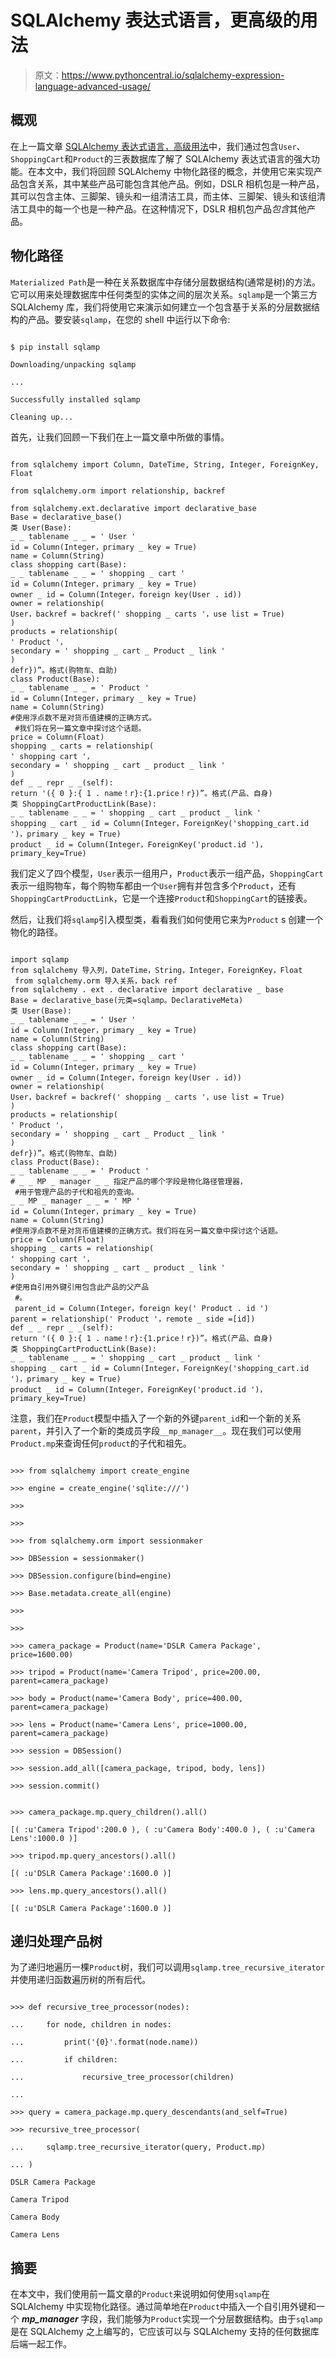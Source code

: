 # SQLAlchemy 表达式语言，更高级的用法

> 原文：<https://www.pythoncentral.io/sqlalchemy-expression-language-advanced-usage/>

## 概观

在上一篇文章 [SQLAlchemy 表达式语言，高级用法](https://www.pythoncentral.io/sqlalchemy-expression-language-advanced/ "SQLAlchemy Expression Language, Advanced Usage")中，我们通过包含`User`、`ShoppingCart`和`Product`的三表数据库了解了 SQLAlchemy 表达式语言的强大功能。在本文中，我们将回顾 SQLAlchemy 中物化路径的概念，并使用它来实现产品包含关系，其中某些产品可能包含其他产品。例如，DSLR 相机包是一种产品，其可以包含主体、三脚架、镜头和一组清洁工具，而主体、三脚架、镜头和该组清洁工具中的每一个也是一种产品。在这种情况下，DSLR 相机包产品*包含*其他产品。

## 物化路径

`Materialized Path`是一种在关系数据库中存储分层数据结构(通常是树)的方法。它可以用来处理数据库中任何类型的实体之间的层次关系。`sqlamp`是一个第三方 SQLAlchemy 库，我们将使用它来演示如何建立一个包含基于关系的分层数据结构的产品。要安装`sqlamp`，在您的 shell 中运行以下命令:

```

$ pip install sqlamp

Downloading/unpacking sqlamp

...

Successfully installed sqlamp

Cleaning up...

```

首先，让我们回顾一下我们在上一篇文章中所做的事情。

```

from sqlalchemy import Column, DateTime, String, Integer, ForeignKey, Float

from sqlalchemy.orm import relationship, backref

from sqlalchemy.ext.declarative import declarative_base
Base = declarative_base()
类 User(Base):
_ _ tablename _ _ = ' User '
id = Column(Integer，primary _ key = True)
name = Column(String)
class shopping cart(Base):
_ _ tablename _ _ = ' shopping _ cart '
id = Column(Integer，primary _ key = True)
owner _ id = Column(Integer，foreign key(User . id))
owner = relationship(
User，backref = backref(' shopping _ carts '，use list = True)
)
products = relationship(
' Product '，
secondary = ' shopping _ cart _ Product _ link '
)
defr})”。格式(购物车、自助)
class Product(Base):
_ _ tablename _ _ = ' Product '
id = Column(Integer，primary _ key = True)
name = Column(String)
#使用浮点数不是对货币值建模的正确方式。
 #我们将在另一篇文章中探讨这个话题。
price = Column(Float)
shopping _ carts = relationship(
' shopping cart '，
secondary = ' shopping _ cart _ product _ link '
)
def _ _ repr _ _(self):
return '({ 0 }:{ 1 . name！r}:{1.price！r})”。格式(产品、自身)
类 ShoppingCartProductLink(Base):
_ _ tablename _ _ = ' shopping _ cart _ product _ link '
shopping _ cart _ id = Column(Integer，ForeignKey('shopping_cart.id ')，primary _ key = True)
product _ id = Column(Integer，ForeignKey('product.id ')，primary_key=True) 

```

我们定义了四个模型，`User`表示一组用户，`Product`表示一组产品，`ShoppingCart`表示一组购物车，每个购物车都由一个`User`拥有并包含多个`Product`，还有`ShoppingCartProductLink`，它是一个连接`Product`和`ShoppingCart`的链接表。

然后，让我们将`sqlamp`引入模型类，看看我们如何使用它来为`Product` s 创建一个物化的路径。

```

import sqlamp
from sqlalchemy 导入列，DateTime，String，Integer，ForeignKey，Float 
 from sqlalchemy.orm 导入关系，back ref
from sqlalchemy . ext . declarative import declarative _ base
Base = declarative_base(元类=sqlamp。DeclarativeMeta)
类 User(Base):
_ _ tablename _ _ = ' User '
id = Column(Integer，primary _ key = True)
name = Column(String)
class shopping cart(Base):
_ _ tablename _ _ = ' shopping _ cart '
id = Column(Integer，primary _ key = True)
owner _ id = Column(Integer，foreign key(User . id))
owner = relationship(
User，backref = backref(' shopping _ carts '，use list = True)
)
products = relationship(
' Product '，
secondary = ' shopping _ cart _ Product _ link '
)
defr})”。格式(购物车、自助)
class Product(Base):
_ _ tablename _ _ = ' Product '
# _ _ MP _ manager _ _ 指定产品的哪个字段是物化路径管理器，
 #用于管理产品的子代和祖先的查询。
_ _ MP _ manager _ _ = ' MP '
id = Column(Integer，primary _ key = True)
name = Column(String)
#使用浮点数不是对货币值建模的正确方式。我们将在另一篇文章中探讨这个话题。
price = Column(Float)
shopping _ carts = relationship(
' shopping cart '，
secondary = ' shopping _ cart _ product _ link '
)
#使用自引用外键引用包含此产品的父产品
 #。
 parent_id = Column(Integer，foreign key(' Product . id ')
parent = relationship(' Product '，remote _ side =[id])
def _ _ repr _ _(self):
return '({ 0 }:{ 1 . name！r}:{1.price！r})”。格式(产品、自身)
类 ShoppingCartProductLink(Base):
_ _ tablename _ _ = ' shopping _ cart _ product _ link '
shopping _ cart _ id = Column(Integer，ForeignKey('shopping_cart.id ')，primary _ key = True)
product _ id = Column(Integer，ForeignKey('product.id ')，primary_key=True) 

```

注意，我们在`Product`模型中插入了一个新的外键`parent_id`和一个新的关系`parent`，并引入了一个新的类成员字段`__mp_manager__`。现在我们可以使用`Product.mp`来查询任何`product`的子代和祖先。

```

>>> from sqlalchemy import create_engine

>>> engine = create_engine('sqlite:///')

>>>

>>>

>>> from sqlalchemy.orm import sessionmaker

>>> DBSession = sessionmaker()

>>> DBSession.configure(bind=engine)

>>> Base.metadata.create_all(engine)

>>>

>>>

>>> camera_package = Product(name='DSLR Camera Package', price=1600.00)

>>> tripod = Product(name='Camera Tripod', price=200.00, parent=camera_package)

>>> body = Product(name='Camera Body', price=400.00, parent=camera_package)

>>> lens = Product(name='Camera Lens', price=1000.00, parent=camera_package)

>>> session = DBSession()

>>> session.add_all([camera_package, tripod, body, lens])

>>> session.commit()

```

```

>>> camera_package.mp.query_children().all()

[( :u'Camera Tripod':200.0 ), ( :u'Camera Body':400.0 ), ( :u'Camera Lens':1000.0 )]

>>> tripod.mp.query_ancestors().all()

[( :u'DSLR Camera Package':1600.0 )]

>>> lens.mp.query_ancestors().all()

[( :u'DSLR Camera Package':1600.0 )]

```

## 递归处理产品树

为了递归地遍历一棵`Product`树，我们可以调用`sqlamp.tree_recursive_iterator`并使用递归函数遍历树的所有后代。

```

>>> def recursive_tree_processor(nodes):

...     for node, children in nodes:

...         print('{0}'.format(node.name))

...         if children:

...             recursive_tree_processor(children)

...

>>> query = camera_package.mp.query_descendants(and_self=True)

>>> recursive_tree_processor(

...     sqlamp.tree_recursive_iterator(query, Product.mp)

... )

DSLR Camera Package

Camera Tripod

Camera Body

Camera Lens

```

## 摘要

在本文中，我们使用前一篇文章的`Product`来说明如何使用`sqlamp`在 SQLAlchemy 中实现物化路径。通过简单地在`Product`中插入一个自引用外键和一个 *__mp_manager__* 字段，我们能够为`Product`实现一个分层数据结构。由于`sqlamp`是在 SQLAlchemy 之上编写的，它应该可以与 SQLAlchemy 支持的任何数据库后端一起工作。